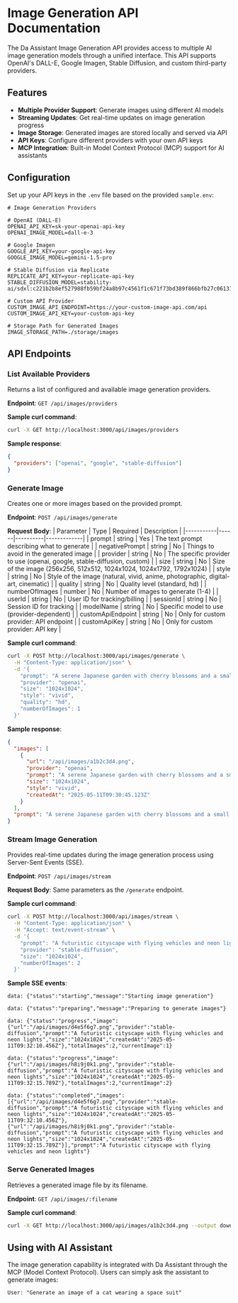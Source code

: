 # Image Generation API Documentation

The Da Assistant Image Generation API provides access to multiple AI image generation models through a unified interface. This API supports OpenAI's DALL-E, Google Imagen, Stable Diffusion, and custom third-party providers.

## Features

- **Multiple Provider Support**: Generate images using different AI models
- **Streaming Updates**: Get real-time updates on image generation progress
- **Image Storage**: Generated images are stored locally and served via API
- **API Keys**: Configure different providers with your own API keys
- **MCP Integration**: Built-in Model Context Protocol (MCP) support for AI assistants

## Configuration

Set up your API keys in the `.env` file based on the provided `sample.env`:

```env
# Image Generation Providers

# OpenAI (DALL-E)
OPENAI_API_KEY=sk-your-openai-api-key
OPENAI_IMAGE_MODEL=dall-e-3

# Google Imagen
GOOGLE_API_KEY=your-google-api-key
GOOGLE_IMAGE_MODEL=gemini-1.5-pro

# Stable Diffusion via Replicate
REPLICATE_API_KEY=your-replicate-api-key
STABLE_DIFFUSION_MODEL=stability-ai/sdxl:c221b2b8ef527988fb59bf24a8b97c4561f1c671f73bd389f866bfb27c061316

# Custom API Provider
CUSTOM_IMAGE_API_ENDPOINT=https://your-custom-image-api.com/api
CUSTOM_IMAGE_API_KEY=your-custom-api-key

# Storage Path for Generated Images
IMAGE_STORAGE_PATH=./storage/images
```

## API Endpoints

### List Available Providers

Returns a list of configured and available image generation providers.

**Endpoint**: `GET /api/images/providers`

**Sample curl command**:
```bash
curl -X GET http://localhost:3000/api/images/providers
```

**Sample response**:
```json
{
  "providers": ["openai", "google", "stable-diffusion"]
}
```

### Generate Image

Creates one or more images based on the provided prompt.

**Endpoint**: `POST /api/images/generate`

**Request Body**:
| Parameter | Type | Required | Description |
|-----------|------|----------|-------------|
| prompt | string | Yes | The text prompt describing what to generate |
| negativePrompt | string | No | Things to avoid in the generated image |
| provider | string | No | The specific provider to use (openai, google, stable-diffusion, custom) |
| size | string | No | Size of the image (256x256, 512x512, 1024x1024, 1024x1792, 1792x1024) |
| style | string | No | Style of the image (natural, vivid, anime, photographic, digital-art, cinematic) |
| quality | string | No | Quality level (standard, hd) |
| numberOfImages | number | No | Number of images to generate (1-4) |
| userId | string | No | User ID for tracking/billing |
| sessionId | string | No | Session ID for tracking |
| modelName | string | No | Specific model to use (provider-dependent) |
| customApiEndpoint | string | No | Only for custom provider: API endpoint |
| customApiKey | string | No | Only for custom provider: API key |

**Sample curl command**:
```bash
curl -X POST http://localhost:3000/api/images/generate \
  -H "Content-Type: application/json" \
  -d '{
    "prompt": "A serene Japanese garden with cherry blossoms and a small pond",
    "provider": "openai",
    "size": "1024x1024",
    "style": "vivid",
    "quality": "hd",
    "numberOfImages": 1
  }'
```

**Sample response**:
```json
{
  "images": [
    {
      "url": "/api/images/a1b2c3d4.png",
      "provider": "openai",
      "prompt": "A serene Japanese garden with cherry blossoms and a small pond",
      "size": "1024x1024",
      "style": "vivid",
      "createdAt": "2025-05-11T09:30:45.123Z"
    }
  ],
  "prompt": "A serene Japanese garden with cherry blossoms and a small pond"
}
```

### Stream Image Generation

Provides real-time updates during the image generation process using Server-Sent Events (SSE).

**Endpoint**: `POST /api/images/stream`

**Request Body**: Same parameters as the `/generate` endpoint.

**Sample curl command**:
```bash
curl -X POST http://localhost:3000/api/images/stream \
  -H "Content-Type: application/json" \
  -H "Accept: text/event-stream" \
  -d '{
    "prompt": "A futuristic cityscape with flying vehicles and neon lights",
    "provider": "stable-diffusion",
    "size": "1024x1024",
    "numberOfImages": 2
  }'
```

**Sample SSE events**:
```
data: {"status":"starting","message":"Starting image generation"}

data: {"status":"preparing","message":"Preparing to generate images"}

data: {"status":"progress","image":{"url":"/api/images/d4e5f6g7.png","provider":"stable-diffusion","prompt":"A futuristic cityscape with flying vehicles and neon lights","size":"1024x1024","createdAt":"2025-05-11T09:32:10.456Z"},"totalImages":2,"currentImage":1}

data: {"status":"progress","image":{"url":"/api/images/h8i9j0k1.png","provider":"stable-diffusion","prompt":"A futuristic cityscape with flying vehicles and neon lights","size":"1024x1024","createdAt":"2025-05-11T09:32:15.789Z"},"totalImages":2,"currentImage":2}

data: {"status":"completed","images":[{"url":"/api/images/d4e5f6g7.png","provider":"stable-diffusion","prompt":"A futuristic cityscape with flying vehicles and neon lights","size":"1024x1024","createdAt":"2025-05-11T09:32:10.456Z"},{"url":"/api/images/h8i9j0k1.png","provider":"stable-diffusion","prompt":"A futuristic cityscape with flying vehicles and neon lights","size":"1024x1024","createdAt":"2025-05-11T09:32:15.789Z"}],"prompt":"A futuristic cityscape with flying vehicles and neon lights"}
```

### Serve Generated Images

Retrieves a generated image file by its filename.

**Endpoint**: `GET /api/images/:filename`

**Sample curl command**:
```bash
curl -X GET http://localhost:3000/api/images/a1b2c3d4.png --output downloaded-image.png
```

## Using with AI Assistant

The image generation capability is integrated with Da Assistant through the MCP (Model Context Protocol). Users can simply ask the assistant to generate images:

```
User: "Generate an image of a cat wearing a space suit"